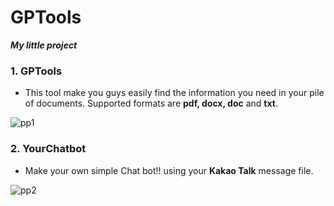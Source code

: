 # GPTools
  ***My little project***

### 1. GPTools
   - This tool make you guys easily find the information you need in your pile of documents. Supported formats are **pdf, docx, doc** and **txt**.

  ![pp1](https://github.com/minsminsKR/GPTools/assets/111733617/29fce4cf-b41b-41cb-8156-9e89b5dc8313)



### 2. YourChatbot
   - Make your own simple Chat bot!! using your **Kakao Talk** message file.

![pp2](https://github.com/minsminsKR/GPTools/assets/111733617/1388b4e9-decd-4bb5-bd58-641dfc5f388e)
